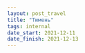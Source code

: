 ```yaml
---
layout: post_travel
title: "Тюмень"
tags: internal
date_start: 2021-12-11
date_finish: 2021-12-13
---
```

